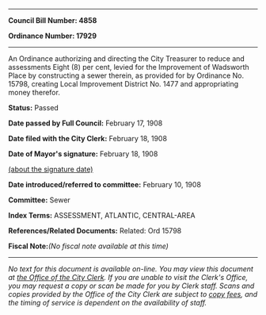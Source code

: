 

********

**Council Bill Number: 4858**
   
**Ordinance Number: 17929**
********

 An Ordinance authorizing and directing the City Treasurer to reduce and assessments Eight (8) per cent, levied for the Improvement of Wadsworth Place by constructing a sewer therein, as provided for by Ordinance No. 15798, creating Local Improvement District No. 1477 and appropriating money therefor.

**Status:** Passed
   
**Date passed by Full Council:** February 17, 1908
   
**Date filed with the City Clerk:** February 18, 1908
   
**Date of Mayor's signature:** February 18, 1908
   
[(about the signature date)](/~public/approvaldate.htm)
   
   
   
**Date introduced/referred to committee:** February 10, 1908
   
**Committee:** Sewer
   
   
**Index Terms:** ASSESSMENT, ATLANTIC, CENTRAL-AREA

**References/Related Documents:** Related: Ord 15798

**Fiscal Note:**_(No fiscal note available at this time)_
********

_No text for this document is available on-line. You may view this document at [the Office of the City Clerk](http://www.seattle.gov/leg/clerk/contactUs.htm). If you are unable to visit the Clerk's Office, you may request a copy or scan be made for you by Clerk staff. Scans and copies provided by the Office of the City Clerk are subject to [copy fees](http://clerk.seattle.gov/~public/clerkfees.htm), and the timing of service is dependent on the availability of staff._

